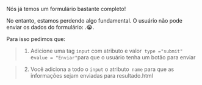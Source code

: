 Nós já temos um formulário bastante completo!

No entanto, estamos perdendo algo fundamental. O usuário não pode enviar os dados do formulário: .:sob:.

Para isso pedimos que:

> 1. Adicione uma tag `input` com atributo e valor` type ="submit"` e` value = "Enviar" `para que o usuário tenha um botão para enviar

> 2. Você adiciona a todo o `input` o atributo` name` para que as informações sejam enviadas para resultado.html
